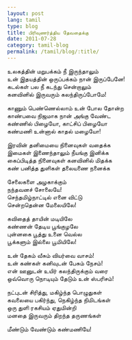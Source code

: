 ```yaml
---
layout: post
lang: tamil
type: blog
title: பிரிவுணர்த்திய தேவதைக்கு
date: 2011-07-28
category: tamil-blog
permalink: /tamil/blog/:title/
---
```


உலகத்தின் மறுபக்கம் நீ இருந்தாலும் <br/>
உன் இதயத்தின் ஒருப்பக்கம் நான் இருப்பேனே! <br/>
கடல்கள் பல நீ கடந்து சென்றாலும் <br/>
கனவினில் இருவரும் கலந்திருப்போமே!

காணும் பெண்ணெல்லாம் உன் போல தோன்ற <br/>
காண்பவை நிஜமாக நான் அங்கு வேண்ட <br/>
கண்ணில் பிழையோ, காட்சிப் பிழையோ <br/>
கண்மணி உன்னால் காதல் மழையோ!

இரவின் தனிமையை நினைவுகள் வதைக்க <br/>
இமைகள் இணைந்தாலும் நீயங்கு இனிக்க <br/>
கைப்பிடித்த நினைவுகள் கனவினில் மிதக்க <br/>
கண் பனித்த துளிகள் தலையணை நனைக்க

சேலைகளை அழகாக்கும் <br/>
நந்தவனச் சோலையே! <br/>
செந்தமிழ்நாட்டில் எனை விட்டு <br/>
சென்றதென்ன மேலையிலே!

கவிதைத் தாயின் மடியிலே <br/>
கண்ணன் தேடிய பூங்குழலே <br/>
புன்னகை பூத்து உனை வெல்ல <br/>
பூக்களும் இல்லை பூமியிலே!

உன் தேகம் வீசும் வியர்வை வாசம்! <br/>
உன் கண்கள் கனிவுடன் பேசும் நேசம்! <br/>
என் ஊனுடன் உயிர் கலந்திருக்கும் வரை <br/>
ஒவ்வொரு நொடியும் தேடும் உன் ஸ்பரிசம்!

நட்புடன் சிரித்து, மகிழ்ந்த பொழுதுகள் <br/>
கவலையை பகிர்ந்து, நெகிழ்ந்த நிமிடங்கள் <br/>
ஒரு துளி ரகசியம் ஏதுமின்றி <br/>
மனதை இருவரும் திறந்த தருணங்கள்

மீண்டும் வேண்டும் கண்மணியே!
